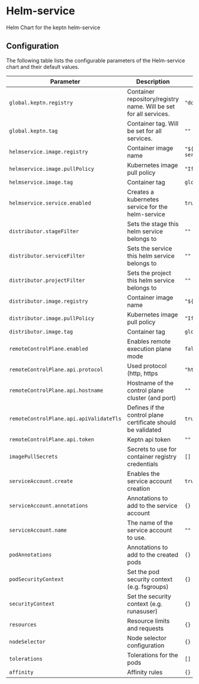 
Helm-service
===========

Helm Chart for the keptn helm-service


## Configuration

The following table lists the configurable parameters of the Helm-service chart and their default values.

| Parameter                | Description             | Default       |
| ------------------------ | ----------------------- | ------------- |
| `global.keptn.registry` | Container repository/registry name. Will be set for all services. | `"docker.io/keptn/"` |
| `global.keptn.tag` | Container tag. Will be set for all services. | `""` |
| `helmservice.image.registry` | Container image name | `"${global.keptn.image.registry}/helm-service"` |
| `helmservice.image.pullPolicy` | Kubernetes image pull policy | `"IfNotPresent"` |
| `helmservice.image.tag` | Container tag | `global.keptn.image.tag` |
| `helmservice.service.enabled` | Creates a kubernetes service for the helm-service | `true` |
| `distributor.stageFilter` | Sets the stage this helm service belongs to | `""` |
| `distributor.serviceFilter` | Sets the service this helm service belongs to | `""` |
| `distributor.projectFilter` | Sets the project this helm service belongs to | `""` |
| `distributor.image.registry` | Container image name | `"${global.keptn.image.registry}/distributor"` |
| `distributor.image.pullPolicy` | Kubernetes image pull policy | `"IfNotPresent"` |
| `distributor.image.tag` | Container tag | `global.keptn.image.tag` |
| `remoteControlPlane.enabled` | Enables remote execution plane mode | `false` |
| `remoteControlPlane.api.protocol` | Used protocol (http, https | `"https"` |
| `remoteControlPlane.api.hostname` | Hostname of the control plane cluster (and port) | `""` |
| `remoteControlPlane.api.apiValidateTls` | Defines if the control plane certificate should be validated | `true` |
| `remoteControlPlane.api.token` | Keptn api token | `""` |
| `imagePullSecrets` | Secrets to use for container registry credentials | `[]` |
| `serviceAccount.create` | Enables the service account creation | `true` |
| `serviceAccount.annotations` | Annotations to add to the service account | `{}` |
| `serviceAccount.name` | The name of the service account to use. | `""` |
| `podAnnotations` | Annotations to add to the created pods | `{}` |
| `podSecurityContext` | Set the pod security context (e.g. fsgroups) | `{}` |
| `securityContext` | Set the security context (e.g. runasuser) | `{}` |
| `resources` | Resource limits and requests | `{}` |
| `nodeSelector` | Node selector configuration | `{}` |
| `tolerations` | Tolerations for the pods | `[]` |
| `affinity` | Affinity rules | `{}` |





